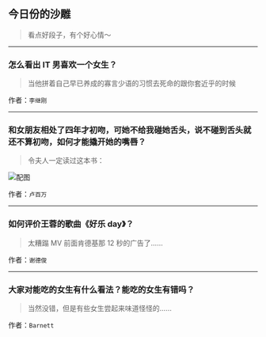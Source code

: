 ## 今日份的沙雕

> 看点好段子，有个好心情～


 
---

### 怎么看出 IT 男喜欢一个女生？

> 当他拼着自己早已养成的寡言少语的习惯去死命的跟你套近乎的时候


作者：`李继刚`

---

### 和女朋友相处了四年才初吻，可她不给我碰她舌头，说不碰到舌头就还不算初吻，如何才能撬开她的嘴唇？

> 令夫人一定读过这本书：



![配图](https://pic4.zhimg.com/412f5db3db6fee08a806b91f2d482a63_b.jpg)


作者：`卢百万`

---

### 如何评价王蓉的歌曲《好乐 day》？

> 太糟蹋 MV 前面肯德基那 12 秒的广告了……


作者：`谢德俊`

---

### 大家对能吃的女生有什么看法？能吃的女生有错吗？

> 当然没错，但是有些女生尝起来味道怪怪的……


作者：`Barnett`